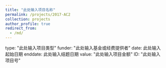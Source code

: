 ```yaml
---
title: "此处输入项目名称"
permalink: /projects/2017-AC2
collection: projects
author_profile: true
redirect_from: 
  - /md/
---
```

type: "此处输入项目类型"
funder: "此处输入基金或经费提供者"
date: 此处输入起始日期
enddate: 此处输入结题日期
value: "此处输入项目金额"
ID: "此处输入项目号"

